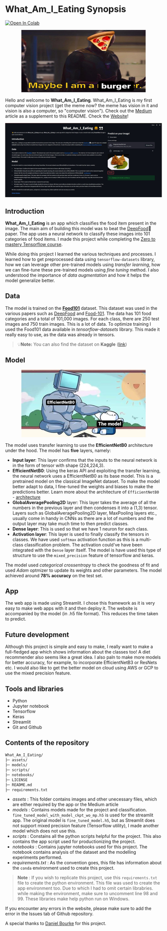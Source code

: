 # What_Am_I_Eating Synopsis

[![Open In Colab](https://colab.research.google.com/assets/colab-badge.svg)](https://colab.research.google.com/github/ishandandekar/What_Am_I_Eating/blob/main/notebooks/make_the_batter.ipynb)

<p align="center">
    <img width=400 height=200 src="assets/meme.jpeg">
</p>

Hello and welcome to **What_Am_I_Eating**. What_Am_I_Eating is my first computer vision project (get the meme now? the meme has vision in it and vision is also a computer, so "computer vision").
Check out the [Medium](https://medium.com/@ishandandekar/foodvision-3843f38be45e) article as a supplement to this README. Check the [Website](https://ishandandekar-what-am-i-eating-scriptsapp-825nag.streamlitapp.com/)!

<p align="center">
    <img src="assets/app_snap.jpg">
</p>

## Introduction

**What_Am_I_Eating** is an app which classifies the food item present in the image. The main aim of building this model was to beat the [DeepFood](https://arxiv.org/abs/1606.05675)📄 paper. The app uses a neural network to classify these images into 101 categories of food items. I made this project while completing the [Zero to mastery Tensorflow course](https://zerotomastery.io/courses/learn-tensorflow/).

While doing this project I learned the various techniques and processes. I learned how to get preprocessed data using `tensorflow-datasets` library, how we can leverage other pre-trained models using _transfer learning_, how we can fine-tune these pre-trained models using _fine tuning_ method. I also understood the importance of _data augmentation_ and how it helps the model generalize better.

## Data

The model is trained on the **[Food101](https://data.vision.ee.ethz.ch/cvl/datasets_extra/food-101/)** dataset. This dataset was used in the various papers such as [DeepFood](https://arxiv.org/abs/1606.05675) and [Food-101](https://data.vision.ee.ethz.ch/cvl/datasets_extra/food-101/). The data has 101 food categories and a total of 101,000 images. For each class, there are 250 test images and 750 train images. This is a lot of data. To optimize training I used the Food101 data available in _tensorflow-datasets_ library. This made it really easy to use, as the data was already in tensors.

> :bulb:**Note:** You can also find the dataset on **Kaggle** ([link](https://www.kaggle.com/datasets/dansbecker/food-101))

## Model

<p align="center">
    <img src="assets/model_meme_1.jpeg">
</p>

The model uses transfer learning to use the **EfficientNetB0** architecture under the hood. The model has **five** layers, namely:

- **Input layer**: This layer confirms that the inputs to the neural network is in the form of tensor with shape (224,224,3).
- **EfficientNetB0**: Using the keras API and exploiting the transfer learning, the neural network uses a EfficientNetB0 as its base model. This is a pretrained model on the classical ImageNet dataset. To make the model better adapt to data, I fine-tuned the weights and biases to make the predictions better. Learn more about the architecture of `EfficientNetB0` - [architecture](https://ai.googleblog.com/2019/05/efficientnet-improving-accuracy-and.html)
- **GlobalAveragePooling2D** layer: This layer takes the average of all the numbers in the previous layer and then condenses it into a (1,3) tensor. Layers such as GlobalAveragePooling2D layer, MaxPooling layers etc., usually come in handy in CNNs as there are a lot of numbers and the output layer may take much time to then predict classes.
- **Dense layer**: This is used so that we have 1 neuron for each class.
- **Activation layer**: This layer is used to finally classify the tensors in classes. We have used `softmax` activation function as this is a multi-class classification problem. The activation could've have been integrated with the `Dense` layer itself. The model is have used this type of structure to use the `mixed_precision` feature of tensorflow and keras.

The model used _categorical crossentropy_ to check the goodness of fit and used _Adam_ optmizer to update its weights and other parameters. The model achieved around **78% accuracy** on the test set.

## App

The web app is made using Streamlit. I chose this framework as it is very easy to make web apps with it and then deploy it. The website is accompanied by the model (in .h5 file format). This reduces the time taken to predict.

## Future development

Although this project is simple and easy to make, I really want to make a full-fledged app which shows information about the classes too! A diet recommender also seems like a great idea. I also paln to make more models for better accuracy, for example, to incorporate EfficientNetB3 or ResNets etc. I would also like to get the better model on cloud using AWS or GCP to use the mixed precision feature.

## Tools and libraries

- Python
- Jupyter notebook
- Tensorflow
- Keras
- Streamlit
- Git and Github

## Contents of the repository

```
What_Am_I_Eating/
├─ assets/
├─ models/
├─ scripts/
├─ notebooks/
├─ LICENSE
├─ README.md
├─ requirements.txt
```

- _assets_ : This folder contains images and other unecessary files, which are either required by the app or the Medium article
- _models_ : Contains models made for the project and classification. `fine_tuned_model_with_model_ckpt_wo_mp.h5` is used for the streamlit app. The original model is `fine_tuned_model.h5`, but as Streamlit does not support mixed precision feature (Tensorflow utility), I made another model which does not use this.
- _scripts_ : Constains all the python scripts helpful for the project. This also contains the app script used for productionizing the project.
- _notebooks_ : Contains jupyter notebooks used for this project. The notebook contains analysis of the dataset and the modelling experiments performed.
- _requirements.txt_ : As the convention goes, this file has information about the `conda` environment used to create this project.

> **Note** : If you wish to replicate this project, use this `requirements.txt` file to create the python environment. This file was used to create the app environment too. Due to which I had to omit certain librabries. while making the environment, make sure to uncomment line 98 and 99. These libraries make help python run on Windows.

If you encounter any errors in the website, please make sure to add the error in the Issues tab of Github repository.

A special thanks to [Daniel Bourke](https://www.mrdbourke.com/) for this project.

